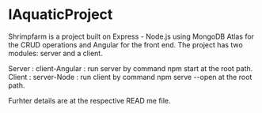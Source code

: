 # IAquaticProject

Shrimpfarm is a project built on Express - Node.js using MongoDB Atlas for the CRUD operations and Angular for the front end.
The project has two modules: server and a client.

Server : client-Angular : run server by command npm start at the root path.
Client : server-Node     : run client by command npm serve --open at the root path.

Furhter details are at the respective READ me file.




